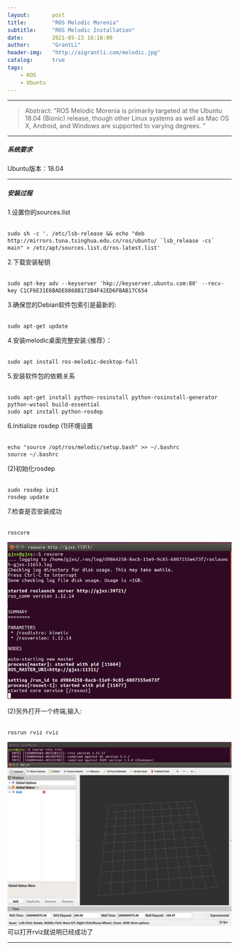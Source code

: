 ```yaml
---
layout:       post
title:        "ROS Melodic Morenia"
subtitle:     "ROS Melodic Installation"
date:         2021-05-23 18:18:00
author:       "GrantLi"
header-img:   "http://aigrantli.com/melodic.jpg"
catalog:      true
tags:
    - ROS
    - Ubuntu
---
```

*****
>Abstract: "ROS Melodic Morenia is primarily targeted at the Ubuntu 18.04 (Bionic) release, though other Linux systems as well as Mac OS X, Android, and Windows are supported to varying degrees. "                               

*****

##### 系统要求
Ubuntu版本：18.04 

*****

##### 安装过程
1.设置你的sources.list
<pre><code class="language-shell line-numbers">
sudo sh -c '. /etc/lsb-release && echo "deb http://mirrors.tuna.tsinghua.edu.cn/ros/ubuntu/ `lsb_release -cs` main" > /etc/apt/sources.list.d/ros-latest.list'
</code></pre>

2.下载安装秘钥
<pre><code class="language-shell line-numbers">
sudo apt-key adv --keyserver 'hkp://keyserver.ubuntu.com:80' --recv-key C1CF6E31E6BADE8868B172B4F42ED6FBAB17C654
</code></pre>

3.确保您的Debian软件包索引是最新的:
<pre><code class="language-shell line-numbers">
sudo apt-get update
</code></pre>

4.安装melodic桌面完整安装:(推荐）：
<pre><code class="language-shell line-numbers">
sudo apt install ros-melodic-desktop-full
</code></pre>

5.安装软件包的依赖关系
<pre><code class="language-shell line-numbers">
sudo apt-get install python-rosinstall python-rosinstall-generator python-wstool build-essential
sudo apt install python-rosdep
</code></pre>

6.Initialize rosdep
(1)环境设置
<pre><code class="language-shell line-numbers">
echo "source /opt/ros/melodic/setup.bash" >> ~/.bashrc
source ~/.bashrc
</code></pre>

(2)初始化rosdep
<pre><code class="language-shell line-numbers">
sudo rosdep init
rosdep update
</code></pre>

7.检查是否安装成功
<pre><code class="language-shell line-numbers">
roscore
</code></pre>
<img src="/img/in-post/2018.06/25/roscore.png" alt="ROS-Kinetic">

(2)另外打开一个终端,输入:
<pre><code class="language-shell line-numbers">
rosrun rviz rviz
</code></pre>
<img src="/img/in-post/2018.06/25/rviz.png" alt="ROS-Kinetic">
可以打开rviz就说明已经成功了

*****
